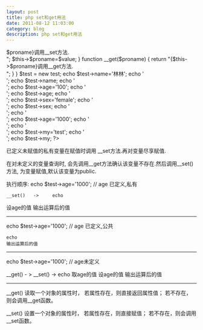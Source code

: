 ```yaml
---
layout: post
title: php set和get用法
date: 2011-08-12 11:03:00
category: blog
description: php set和get用法
---
```


<?php

class test {

    private $name;
    private $age;

    function __set($proname,$value) {
        echo "{$this->$proname}调用__set方法.<br />";
        $this->$proname=$value;
    }

    function __get($proname) {
       return "{$this->$proname}调用__get方法.<br />";
    }


}

$test = new test;
echo $test->name='林林';
echo '<br />';
echo $test->name;
echo '<br />';

echo $test->age='100';
echo '<br />';
echo $test->age;
echo '<br />';


echo $test->sex='female';
echo '<br />';

echo $test->sex;
echo '<br />';
echo '<br />';

echo $test->age='1000';
echo '<br />';
echo '<br />';
echo $test->my='test';
echo '<br />';
echo $test->my;

?>


已定义未赋值的私有变量在赋值时调用 __set方法.再对变量尽享赋值.

在对未定义的变量查询时, 会先调用__get方法确认该变量不存在.然后调用__set()方法, 为变量赋值,默认该变量为public.

执行顺序:
echo $test->age='1000';                   // age 已定义,私有 

    __set()   ->     echo 
   设age的值         输出运算后的值

--------------------------------------------------------

echo $test->age='1000';                 // age 已定义,公共 

    echo 
    输出运算后的值

---------------------------------------------------------

echo $test->age='1000';                   // age未定义 

__get()   - >    __set()   ->     echo 
取age的值        设age的值         输出运算后的值

----------------------------------------------------------






__get()
读取一个对象的属性时，
若属性存在，则直接返回属性值；
若不存在，则会调用__get函数。

__set()
设置一个对象的属性时，
若属性存在，则直接赋值；
若不存在，则会调用__set函数。
